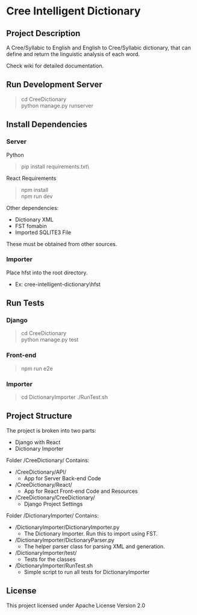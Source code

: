 # Cree Intelligent Dictionary

## Project Description
A Cree/Syllabic to English and English to Cree/Syllabic dictionary, 
that can define and return the linguistic analysis of each word.

Check wiki for detailed documentation.

## Run Development Server
> cd CreeDictionary\
> python manage.py runserver

## Install Dependencies
### Server
Python
> pip install requirements.txt\

React Requirements
> npm install\
> npm run dev

Other dependencies:
- Dictionary XML
- FST fomabin
- Imported SQLITE3 File

These must be obtained from other sources.

### Importer
Place hfst into the root directory.
 - Ex: cree-intelligent-dictionary\hfst

## Run Tests
### Django
> cd CreeDictionary\
> python manage.py test

### Front-end
> npm run e2e

### Importer
> cd DictionaryImporter
> ./RunTest.sh


## Project Structure
The project is broken into two parts:
- Django with React
- Dictionary Importer

Folder /CreeDictionary/ Contains:
- /CreeDictionary/API/
  - App for Server Back-end Code
- /CreeDictionary/React/ 
  - App for React Front-end Code and Resources
- /CreeDictionary/CreeDictionary/ 
  - Django Project Settings

Folder /DictionaryImporter/ Contains:
- /DictionaryImporter/DictionaryImporter.py
  - The Dictionary Importer. Run this to import using FST.
- /DictionaryImporter/DictionaryParser.py
  - The helper parser class for parsing XML and generation.
- /DictionaryImporter/test/
  - Tests for the classes
- /DictionaryImporter/RunTest.sh
  - Simple script to run all tests for DictionaryImporter

## License
This project licensed under Apache License Version 2.0